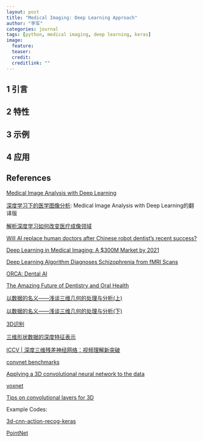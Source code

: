 ```yaml
---
layout: post
title: "Medical Imaging: Deep Learning Approach"
author: "李军"
categories: journal
tags: [python, medical imaging, deep learning, keras]
image:
  feature:
  teaser:
  credit: 
  creditlink: ""
---
```


## 1 引言


## 2 特性

## 3 示例

## 4 应用

## References

[Medical Image Analysis with Deep Learning](https://www.kdnuggets.com/2017/03/medical-image-analysis-deep-learning.html)

[深度学习下的医学图像分析](https://www.leiphone.com/search?s=深度学习下的医学图像分析&site=article): Medical Image Analysis with Deep Learning的翻译版

[解析深度学习如何改变医疗成像领域](http://www.chinacloud.cn/show.aspx?id=24551&cid=17)

[Will AI replace human doctors after Chinese robot dentist’s recent success?](http://us.blastingnews.com/tech/2017/09/will-ai-replace-human-doctors-after-chinese-robot-dentists-recent-success-002035455.html)

[Deep Learning in Medical Imaging: A $300M Market by 2021](https://www.prnewswire.com/news-releases/deep-learning-in-medical-imaging-a-300m-market-by-2021-300408645.html)

[Deep Learning Algorithm Diagnoses Schizophrenia from fMRI Scans](https://www.medgadget.com/2017/07/deep-learning-algorithm-diagnoses-schizophrenia-fmri-scans.html)

[ORCA: Dental AI](http://orca-ai.com)

[The Amazing Future of Dentistry and Oral Health](http://medicalfuturist.com/the-amazing-future-of-dentistry-and-oral-health/)

[以数据的名义——浅谈三维几何的处理与分析(上)](http://www.sohu.com/a/146472987_133098)

[以数据的名义——浅谈三维几何的处理与分析(下)](http://www.dataguru.cn/article-11515-1.html)

[3D识别](http://blog.csdn.net/scutjy2015/article/details/72597959)

[三维形状数据的深度特征表示](https://zhuanlan.zhihu.com/p/26806047)

[ICCV | 深度三维残差神经网络：视频理解新突破](http://blog.csdn.net/y2c8ypzc15p/article/details/78372899)

[convnet benchmarks](https://github.com/soumith/convnet-benchmarks)

[Applying a 3D convolutional neural network to the data](https://www.kaggle.com/sentdex/first-pass-through-data-w-3d-convnet)

[voxnet](https://github.com/dimatura/voxnet)

[Tips on convolutional layers for 3D](https://github.com/keras-team/keras/pull/1623)

Example Codes:

[3d-cnn-action-recog-keras](https://github.com/Ectsang/3D-CNN-Keras/blob/master/3d-cnn-action-recog-keras.py)

[PointNet](https://github.com/charlesq34/pointnet)